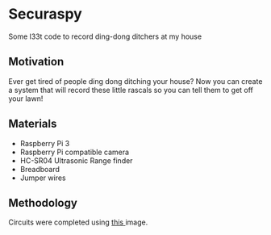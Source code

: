 # Securaspy
Some l33t code to record ding-dong ditchers at my house


## Motivation
Ever get tired of people ding dong ditching your house? Now you can create a system that will record these little rascals so you can tell them to get off your lawn!

## Materials

* Raspberry Pi 3
* Raspberry Pi compatible camera
* HC-SR04 Ultrasonic Range finder
* Breadboard
* Jumper wires 

## Methodology

Circuits were completed using <a href="https://www.modmypi.com/image/data/tutorials/hc-sr04/hc-sr04-tut-2.png"> this </a> image.

